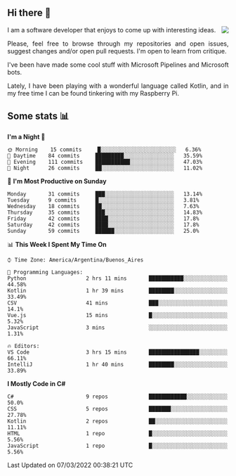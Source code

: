 ## Hi there :slightly_smiling_face:

<img src="https://github-readme-stats.vercel.app/api?username=victorgrycuk&show_icons=true&count_private=true&title_color=F7941E&icon_color=F7941E" align="right">

<p align="justify">
I am a software developer that enjoys to come up with interesting ideas.
<p/>

<p align= "justify">
Please, feel free to browse through my repositories and open issues, suggest changes and/or open pull requests. I'm open to learn from critique.
<p/>


<p align= "justify">
I've been have made some cool stuff with Microsoft Pipelines and Microsoft bots.
<p/>

<p align= "justify">
Lately, I have been playing with a wonderful language called Kotlin, and in my free time I can be found tinkering with my Raspberry Pi.
<p/>

## Some stats :bar_chart:
<!--START_SECTION:waka-->
**I'm a Night 🦉** 

```text
🌞 Morning    15 commits     █░░░░░░░░░░░░░░░░░░░░░░░░   6.36% 
🌆 Daytime    84 commits     █████████░░░░░░░░░░░░░░░░   35.59% 
🌃 Evening    111 commits    ███████████░░░░░░░░░░░░░░   47.03% 
🌙 Night      26 commits     ██░░░░░░░░░░░░░░░░░░░░░░░   11.02%

```
📅 **I'm Most Productive on Sunday** 

```text
Monday       31 commits     ███░░░░░░░░░░░░░░░░░░░░░░   13.14% 
Tuesday      9 commits      █░░░░░░░░░░░░░░░░░░░░░░░░   3.81% 
Wednesday    18 commits     ██░░░░░░░░░░░░░░░░░░░░░░░   7.63% 
Thursday     35 commits     ███░░░░░░░░░░░░░░░░░░░░░░   14.83% 
Friday       42 commits     ████░░░░░░░░░░░░░░░░░░░░░   17.8% 
Saturday     42 commits     ████░░░░░░░░░░░░░░░░░░░░░   17.8% 
Sunday       59 commits     ██████░░░░░░░░░░░░░░░░░░░   25.0%

```


📊 **This Week I Spent My Time On** 

```text
⌚︎ Time Zone: America/Argentina/Buenos_Aires

💬 Programming Languages: 
Python                   2 hrs 11 mins       ███████████░░░░░░░░░░░░░░   44.58% 
Kotlin                   1 hr 39 mins        ████████░░░░░░░░░░░░░░░░░   33.49% 
CSV                      41 mins             ███░░░░░░░░░░░░░░░░░░░░░░   14.1% 
Vue.js                   15 mins             █░░░░░░░░░░░░░░░░░░░░░░░░   5.32% 
JavaScript               3 mins              ░░░░░░░░░░░░░░░░░░░░░░░░░   1.31%

🔥 Editors: 
VS Code                  3 hrs 15 mins       ████████████████░░░░░░░░░   66.11% 
IntelliJ                 1 hr 40 mins        ████████░░░░░░░░░░░░░░░░░   33.89%

```

**I Mostly Code in C#** 

```text
C#                       9 repos             ████████████░░░░░░░░░░░░░   50.0% 
CSS                      5 repos             ███████░░░░░░░░░░░░░░░░░░   27.78% 
Kotlin                   2 repos             ██░░░░░░░░░░░░░░░░░░░░░░░   11.11% 
HTML                     1 repo              █░░░░░░░░░░░░░░░░░░░░░░░░   5.56% 
JavaScript               1 repo              █░░░░░░░░░░░░░░░░░░░░░░░░   5.56%

```



 Last Updated on 07/03/2022 00:38:21 UTC
<!--END_SECTION:waka-->
